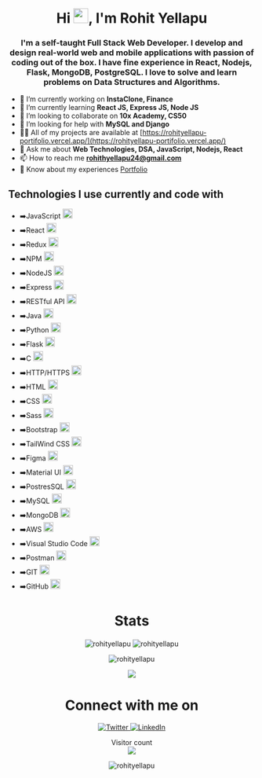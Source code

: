 <h1 align="center">Hi <img src="https://emojis.slackmojis.com/emojis/images/1643514476/4594/blob-wave.gif?1643514476" width="30"/>, I'm Rohit Yellapu</h1>
<h3 align="center">I'm a self-taught Full Stack Web Developer. I develop and design real-world web and mobile applications with passion of coding out of the box. I have fine experience in React, Nodejs, Flask, MongoDB, PostgreSQL. I love to solve and learn problems on Data Structures and Algorithms.</h3>


- 🔭 I’m currently working on **InstaClone, Finance**
- 🌱 I’m currently learning **React JS, Express JS, Node JS**
- 👯 I’m looking to collaborate on **10x Academy, CS50**
- 🤝 I’m looking for help with **MySQL and Django**
- 👨‍💻 All of my projects are available at [https://rohityellapu-portifolio.vercel.app/](https://rohityellapu-portifolio.vercel.app/)
- 💬 Ask me about **Web Technologies, DSA, JavaScript, Nodejs, React**
- 📫 How to reach me **rohithyellapu24@gmail.com**
- 📄 Know about my experiences [Portfolio](https://rohityellapu-portifolio.vercel.app/)


<h2>Technologies I use currently and code with</h2>
<p color="" style="">
  <ul>
        <li>➡️JavaScript <img height="20" src="https://user-images.githubusercontent.com/25181517/117447155-6a868a00-af3d-11eb-9cfe-245df15c9f3f.png"></li>
         <li>➡️React <img height="20" src="https://user-images.githubusercontent.com/25181517/183897015-94a058a6-b86e-4e42-a37f-bf92061753e5.png"></li>
     <li>➡️Redux <img height="20" src="https://user-images.githubusercontent.com/25181517/187896150-cc1dcb12-d490-445c-8e4d-1275cd2388d6.png"></li>
     <li>➡️NPM <img height="20" src="https://user-images.githubusercontent.com/25181517/121401671-49102800-c959-11eb-9f6f-74d49a5e1774.png"></li>
     <li>➡️NodeJS <img height="20" src="https://user-images.githubusercontent.com/25181517/183568594-85e280a7-0d7e-4d1a-9028-c8c2209e073c.png"></li>
     <li>➡️Express <img height="20" src="https://user-images.githubusercontent.com/25181517/183859966-a3462d8d-1bc7-4880-b353-e2cbed900ed6.png"></li>
        <li>➡️RESTful API <img height="20" src="https://user-images.githubusercontent.com/25181517/192107858-fe19f043-c502-4009-8c47-476fc89718ad.png"></li>
        <li>➡️Java <img height="20" src="https://user-images.githubusercontent.com/25181517/117201156-9a724800-adec-11eb-9a9d-3cd0f67da4bc.png"></li>
        <li>➡️Python <img height="20" src="https://user-images.githubusercontent.com/25181517/183423507-c056a6f9-1ba8-4312-a350-19bcbc5a8697.png"></li>
        <li>➡️Flask <img height="20" src="https://user-images.githubusercontent.com/25181517/183423775-2276e25d-d43d-4e58-890b-edbc88e915f7.png"></li>
    <li>➡️C <img height="20" src="https://user-images.githubusercontent.com/25181517/192106070-46255bcf-65e6-4c6b-a296-bf8d0d8fb2a7.png"></li>
      <li>➡️HTTP/HTTPS <img height="20" src="https://user-images.githubusercontent.com/25181517/192107854-765620d7-f909-4953-a6da-36e1ef69eea6.png"></li>
     <li>➡️HTML <img height="20" src="https://user-images.githubusercontent.com/25181517/192158954-f88b5814-d510-4564-b285-dff7d6400dad.png"></li>
    <li>➡️CSS <img height="20" src="https://user-images.githubusercontent.com/25181517/183898674-75a4a1b1-f960-4ea9-abcb-637170a00a75.png"></li>
     <li>➡️Sass <img height="20" src="https://user-images.githubusercontent.com/25181517/192158956-48192682-23d5-4bfc-9dfb-6511ade346bc.png"></li>
     <li>➡️Bootstrap <img height="20" src="https://user-images.githubusercontent.com/25181517/183898054-b3d693d4-dafb-4808-a509-bab54cf5de34.png"></li>
     <li>➡️TailWind CSS <img height="20" src="https://user-images.githubusercontent.com/25181517/202896760-337261ed-ee92-4979-84c4-d4b829c7355d.png"></li>
     <li>➡️Figma <img height="20" src="https://user-images.githubusercontent.com/25181517/189715289-df3ee512-6eca-463f-a0f4-c10d94a06b2f.png"></li>
     <li>➡️Material UI <img height="20" src="https://user-images.githubusercontent.com/25181517/189716630-fe6c084c-6c66-43af-aa49-64c8aea4a5c2.png"></li>
    <li>➡️PostresSQL <img height="20" src="https://user-images.githubusercontent.com/25181517/117208740-bfb78400-adf5-11eb-97bb-09072b6bedfc.png"></li>
    <li>➡️MySQL <img height="20" src="https://user-images.githubusercontent.com/25181517/183896128-ec99105a-ec1a-4d85-b08b-1aa1620b2046.png"></li>
    <li>➡️MongoDB <img height="20" src="https://user-images.githubusercontent.com/25181517/182884177-d48a8579-2cd0-447a-b9a6-ffc7cb02560e.png"></li>
    <li>➡️AWS <img height="20" src="https://user-images.githubusercontent.com/25181517/183896132-54262f2e-6d98-41e3-8888-e40ab5a17326.png"></li>
    <li>➡️Visual Studio Code <img height="20" src="https://user-images.githubusercontent.com/25181517/192108891-d86b6220-e232-423a-bf5f-90903e6887c3.png"></li>
    <li>➡️Postman <img height="20" src="https://user-images.githubusercontent.com/25181517/192109061-e138ca71-337c-4019-8d42-4792fdaa7128.png"></li>
    <li>➡️GIT <img height="20" src="https://user-images.githubusercontent.com/25181517/192108372-f71d70ac-7ae6-4c0d-8395-51d8870c2ef0.png"></li>
     <li>➡️GitHub <img height="20" src="https://user-images.githubusercontent.com/25181517/192108374-8da61ba1-99ec-41d7-80b8-fb2f7c0a4948.png"></li>
</ul>

</p>
<h1 align="center">Stats</h1>

<p align="center" >
  <img align="center" src="https://github-readme-streak-stats.herokuapp.com/?user=rohityellapu&theme=radical&" alt="rohityellapu" />
  

<img align="center" src="https://github-readme-stats.vercel.app/api?username=rohityellapu&theme=radical" alt="rohityellapu" />
</p>


<p align="center" ><img align="center" src="https://github-readme-stats.vercel.app/api/top-langs?username=rohityellapu&theme=radicalt" alt="rohityellapu" /></p>

<p align="center">
  <img alig src="https://github-profile-trophy.vercel.app/?username=rohityellapu&column=6&rank=SSS,SS,S,AAA,AA,A,B,C" />
</p>

<h1 align="center">Connect with me on</h1>
<p align="center">
  <a href="https://twitter.com/rohit_yellapu" target="_blank">
    <img alt="Twitter" src="https://img.shields.io/badge/twitter-%231DA1F2.svg?&style=for-the-badge&logo=twitter&logoColor=white" />
  </a>
  <a href="https://www.linkedin.com/in/rohityellapu/" target="_blank">
    <img alt="LinkedIn" src="https://img.shields.io/badge/linkedin-%230077B5.svg?&style=for-the-badge&logo=linkedin&logoColor=white" />
  </a>
</p>
<p align="center"> 
  Visitor count<br>
  <img src="https://profile-counter.glitch.me/rohityellapu/count.svg" />
</p>

<p align="center"> <img src="https://komarev.com/ghpvc/?username=rohityellapu&label=Profile%20views&color=0e75b6&style=flat" alt="rohityellapu" /> </p>

